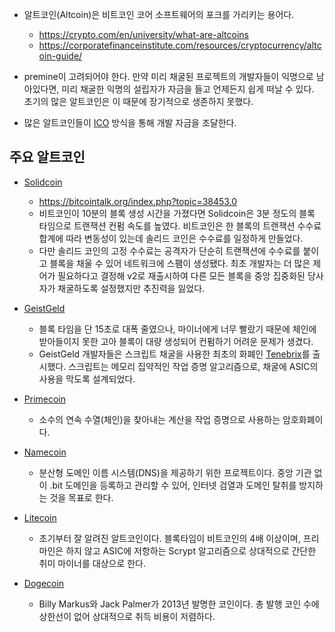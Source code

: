 
- 알트코인(Altcoin)은 비트코인 코어 소프트웨어의 포크를 가리키는 용어다.
  - <https://crypto.com/en/university/what-are-altcoins>
  - <https://corporatefinanceinstitute.com/resources/cryptocurrency/altcoin-guide/>

- premine이 고려되어야 한다. 만약 미리 채굴된 프로젝트의 개발자들이 익명으로 남아있다면, 미리 채굴한 익명의 설립자가 자금을 들고 언제든지 쉽게 떠날 수 있다. 초기의 많은 알트코인은 이 때문에 장기적으로 생존하지 못했다.

- 많은 알트코인들이 [ICO](./ICO.md) 방식을 통해 개발 자금을 조달한다.

## 주요 알트코인

- [Solidcoin](https://solidcoin.biz/)
  - <https://bitcointalk.org/index.php?topic=38453.0>
  - 비트코인이 10분의 블록 생성 시간을 가졌다면 Solidcoin은 3분 정도의 블록 타임으로 트랜잭션 컨펌 속도를 높였다. 비트코인은 한 블록의 트랜잭션 수수료 합계에 따라 변동성이 있는데 솔리드 코인은 수수료를 일정하게 만들었다.
  - 다만 솔리드 코인의 고정 수수료는 공격자가 단순히 트랜잭션에 수수료를 붙이고 블록을 채울 수 있어 네트워크에 스팸이 생성됐다. 최초 개발자는 더 많은 제어가 필요하다고 결정해 v2로 재출시하여 다른 모든 블록을 중앙 집중화된 당사자가 채굴하도록 설정했지만 추진력을 잃었다.
- [GeistGeld](https://geistgeld.com/)
  - 블록 타임을 단 15초로 대폭 줄였으나, 마이너에게 너무 빨랐기 때문에 체인에 받아들이지 못한 고아 블록이 대량 생성되어 컨펌하기 어려운 문제가 생겼다.
  - GeistGeld 개발자들은 스크립트 채굴을 사용한 최초의 화폐인 [Tenebrix](https://bitcointalk.org/index.php?topic=45667.0)를 출시했다. 스크립트는 메모리 집약적인 작업 증명 알고리즘으로, 채굴에 ASIC의 사용을 막도록 설계되었다.

- [Primecoin](https://primecoin.io/)
  - 소수의 연속 수열(체인)을 찾아내는 계산을 작업 증명으로 사용하는 암호화폐이다.

- [Namecoin](https://www.namecoin.org/)
  - 분산형 도메인 이름 시스템(DNS)을 제공하기 위한 프로젝트이다. 중앙 기관 없이 .bit 도메인을 등록하고 관리할 수 있어, 인터넷 검열과 도메인 탈취를 방지하는 것을 목표로 한다.

- [Litecoin](https://litecoin.org/)
  - 초기부터 잘 알려진 알트코인이다. 블록타임이 비트코인의 4배 이상이며, 프리마인은 하지 않고 ASIC에 저항하는 Scrypt 알고리즘으로 상대적으로 간단한 취미 마이너를 대상으로 한다.

- [Dogecoin](https://dogecoin.com/)
  - Billy Markus와 Jack Palmer가 2013년 발명한 코인이다. 총 발행 코인 수에 상한선이 없어 상대적으로 취득 비용이 저렴하다.
  
